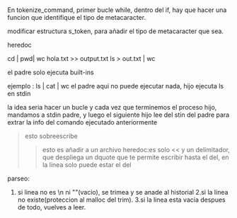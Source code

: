 #

En tokenize_command, primer bucle while, dentro del if, hay que hacer una funcion que identifique el tipo de metacaracter.

modificar estructura s_token, para añadir el tipo de metacaracter que sea.



heredoc


cd | pwd| wc hola.txt >> output.txt
ls > out.txt | wc


el padre solo ejecuta built-ins

ejemplo : ls | cat | wc
el padre aqui no puede ejecutar nada,
hijo ejecuta ls en stdin

la idea seria hacer un bucle y cada vez que terminemos el proceso hijo, mandamos a stdin padre, y luego el siguiente hijo lee del stin del padre para extrar la info del comando ejecutado anteriormente

> esto sobreescribe
>> esto es añadir a un archivo
heredoc:es solo << y un delimitador, que despliega un dquote que te permite escribir hasta el del, en la linea solo puede estar el del



parseo:

1. si linea no es \n ni ""(vacio), se trimea y se anade al historial
2.si la linea no existe(proteccion al malloc del trim).
3.si la linea esta vacia despues de todo, vuelves a leer.